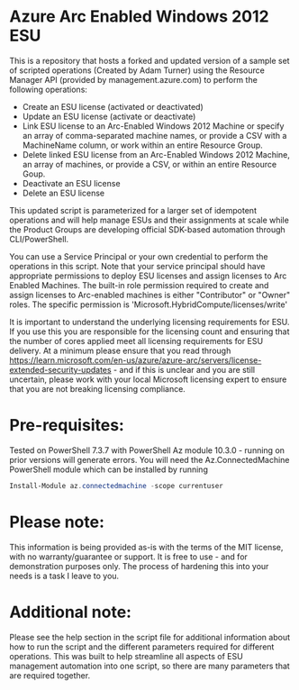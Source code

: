 # Azure Arc Enabled Windows 2012 ESU
This is a repository that hosts a forked and updated version of a sample set of scripted operations (Created by Adam Turner) using the Resource Manager API (provided by management.azure.com) to perform the following operations:
+ Create an ESU license (activated or deactivated)
+ Update an ESU license (activate or deactivate)
+ Link ESU license to an Arc-Enabled Windows 2012 Machine or specify an array of comma-separated machine names, or provide a CSV with a MachineName column, or work within an entire Resource Group.
+ Delete linked ESU license from an Arc-Enabled Windows 2012 Machine, an array of machines, or provide a CSV, or within an entire Resource Goup.
+ Deactivate an ESU license
+ Delete an ESU license

This updated script is parameterized for a larger set of idempotent operations and will help manage ESUs and their assignments at scale while the Product Groups are developing official SDK-based automation through CLI/PowerShell.

You can use a Service Principal or your own credential to perform the operations in this script.  Note that your service principal should have appropriate permissions to deploy ESU licenses and assign licenses to Arc Enabled Machines.  The built-in role permission required to create and assign licenses to Arc-enabled machines is either "Contributor" or "Owner" roles.  The specific permission is 'Microsoft.HybridCompute/licenses/write'

It is important to understand the underlying licensing requirements for ESU.  If you use this you are responsible for the licensing count and ensuring that the number of cores applied meet all licensing requirements for ESU delivery.  At a minimum please ensure that you read through https://learn.microsoft.com/en-us/azure/azure-arc/servers/license-extended-security-updates - and if this is unclear and you are still uncertain, please work with your local Microsoft licensing expert to ensure that you are not breaking licensing compliance.

# Pre-requisites:
Tested on PowerShell 7.3.7 with PowerShell Az module 10.3.0 - running on prior versions will generate errors.
You will need the Az.ConnectedMachine PowerShell module which can be installed by running
```powershell
Install-Module az.connectedmachine -scope currentuser
```

# Please note:
This information is being provided as-is with the terms of the MIT license, with no warranty/guarantee or support.  It is free to use - and for demonstration purposes only.  The process of hardening this into your needs is a task I leave to you.

# Additional note:
Please see the help section in the script file for additional information about how to run the script and the different parameters required for different operations.  This was built to help streamline all aspects of ESU management automation into one script, so there are many parameters that are required together.
